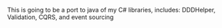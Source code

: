 This is going to be a port to java of my C# libraries, includes:  DDDHelper, Validation, CQRS, and event sourcing
